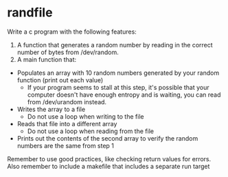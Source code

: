 # randfile

Write a c program with the following features:
1. A function that generates a random number by reading in the correct number of bytes from /dev/random.
2. A main function that:
- Populates an array with 10 random numbers generated by your random function (print out each value)
  - If your program seems to stall at this step, it's possible that your computer doesn't have enough entropy and is waiting, you can read from /dev/urandom instead.
- Writes the array to a file
  - Do not use a loop when writing to the file
- Reads that file into a different array
  - Do not use a loop when reading from the file
- Prints out the contents of the second array to verify the random numbers are the same from step 1


Remember to use good practices, like checking return values for errors.
Also remember to include a makefile that includes a separate run target
